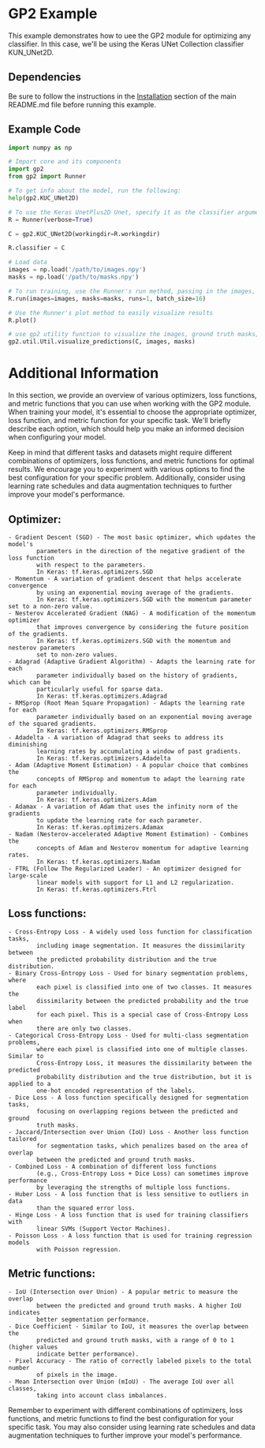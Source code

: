 # GP2 Example

This example demonstrates how to uee the GP2 module for optimizing any classifier. In this case, we'll be using the Keras UNet Collection classifier KUN_UNet2D.

## Dependencies

Be sure to follow the instructions in the [Installation](../README.md#Installation) section of the main README.md file before running this example.


## Example Code

```python
import numpy as np

# Import core and its components
import gp2
from gp2 import Runner

# To get info about the model, run the following:
help(gp2.KUC_UNet2D)

# To use the Keras UnetPlus2D Unet, specify it as the classifier argument to the Runner instance when creating it:
R = Runner(verbose=True)

C = gp2.KUC_UNet2D(workingdir=R.workingdir)

R.classifier = C

# Load data
images = np.load('/path/to/images.npy')
masks = np.load('/path/to/masks.npy')

# To run training, use the Runner's run method, passing in the images, masks, weights, and the number of training loops to run for:
R.run(images=images, masks=masks, runs=1, batch_size=16)

# Use the Runner's plot method to easily visualize results
R.plot()

# use gp2 utility function to visualize the images, ground truth masks, and predicted masks
gp2.util.Util.visualize_predictions(C, images, masks)

```


# Additional Information
In this section, we provide an overview of various optimizers, loss functions, and metric functions that you can use when working with the GP2 module. When training your model, it's essential to choose the appropriate optimizer, loss function, and metric function for your specific task. We'll briefly describe each option, which should help you make an informed decision when configuring your model.

Keep in mind that different tasks and datasets might require different combinations of optimizers, loss functions, and metric functions for optimal results. We encourage you to experiment with various options to find the best configuration for your specific problem. Additionally, consider using learning rate schedules and data augmentation techniques to further improve your model's performance.
## Optimizer:
    - Gradient Descent (SGD) - The most basic optimizer, which updates the model's 
            parameters in the direction of the negative gradient of the loss function 
            with respect to the parameters.
            In Keras: tf.keras.optimizers.SGD
    - Momentum - A variation of gradient descent that helps accelerate convergence 
            by using an exponential moving average of the gradients.
            In Keras: tf.keras.optimizers.SGD with the momentum parameter set to a non-zero value.
    - Nesterov Accelerated Gradient (NAG) - A modification of the momentum optimizer 
            that improves convergence by considering the future position of the gradients.
            In Keras: tf.keras.optimizers.SGD with the momentum and nesterov parameters 
            set to non-zero values.
    - Adagrad (Adaptive Gradient Algorithm) - Adapts the learning rate for each 
            parameter individually based on the history of gradients, which can be 
            particularly useful for sparse data.
            In Keras: tf.keras.optimizers.Adagrad
    - RMSprop (Root Mean Square Propagation) - Adapts the learning rate for each 
            parameter individually based on an exponential moving average of the squared gradients.
            In Keras: tf.keras.optimizers.RMSprop
    - Adadelta - A variation of Adagrad that seeks to address its diminishing 
            learning rates by accumulating a window of past gradients.
            In Keras: tf.keras.optimizers.Adadelta
    - Adam (Adaptive Moment Estimation) - A popular choice that combines the 
            concepts of RMSprop and momentum to adapt the learning rate for each 
            parameter individually.
            In Keras: tf.keras.optimizers.Adam
    - Adamax - A variation of Adam that uses the infinity norm of the gradients 
            to update the learning rate for each parameter.
            In Keras: tf.keras.optimizers.Adamax
    - Nadam (Nesterov-accelerated Adaptive Moment Estimation) - Combines the 
            concepts of Adam and Nesterov momentum for adaptive learning rates.
            In Keras: tf.keras.optimizers.Nadam
    - FTRL (Follow The Regularized Leader) - An optimizer designed for large-scale 
            linear models with support for L1 and L2 regularization.
            In Keras: tf.keras.optimizers.Ftrl

## Loss functions:
    - Cross-Entropy Loss - A widely used loss function for classification tasks, 
            including image segmentation. It measures the dissimilarity between 
            the predicted probability distribution and the true distribution.
    - Binary Cross-Entropy Loss - Used for binary segmentation problems, where 
            each pixel is classified into one of two classes. It measures the 
            dissimilarity between the predicted probability and the true label 
            for each pixel. This is a special case of Cross-Entropy Loss when 
            there are only two classes.
    - Categorical Cross-Entropy Loss - Used for multi-class segmentation problems, 
            where each pixel is classified into one of multiple classes. Similar to 
            Cross-Entropy Loss, it measures the dissimilarity between the predicted 
            probability distribution and the true distribution, but it is applied to a 
            one-hot encoded representation of the labels.
    - Dice Loss - A loss function specifically designed for segmentation tasks,
            focusing on overlapping regions between the predicted and ground 
            truth masks.
    - Jaccard/Intersection over Union (IoU) Loss - Another loss function tailored 
            for segmentation tasks, which penalizes based on the area of overlap 
            between the predicted and ground truth masks.
    - Combined Loss - A combination of different loss functions 
            (e.g., Cross-Entropy Loss + Dice Loss) can sometimes improve performance 
            by leveraging the strengths of multiple loss functions.
    - Huber Loss - A loss function that is less sensitive to outliers in data 
            than the squared error loss.
    - Hinge Loss - A loss function that is used for training classifiers with 
            linear SVMs (Support Vector Machines).
    - Poisson Loss - A loss function that is used for training regression models 
            with Poisson regression.

## Metric functions:
    - IoU (Intersection over Union) - A popular metric to measure the overlap 
            between the predicted and ground truth masks. A higher IoU indicates 
            better segmentation performance.
    - Dice Coefficient - Similar to IoU, it measures the overlap between the 
            predicted and ground truth masks, with a range of 0 to 1 (higher values 
            indicate better performance).
    - Pixel Accuracy - The ratio of correctly labeled pixels to the total number 
            of pixels in the image.
    - Mean Intersection over Union (mIoU) - The average IoU over all classes, 
            taking into account class imbalances.

Remember to experiment with different combinations of optimizers, loss functions, 
and metric functions to find the best configuration for your specific task. 
You may also consider using learning rate schedules and data augmentation techniques 
to further improve your model's performance.

